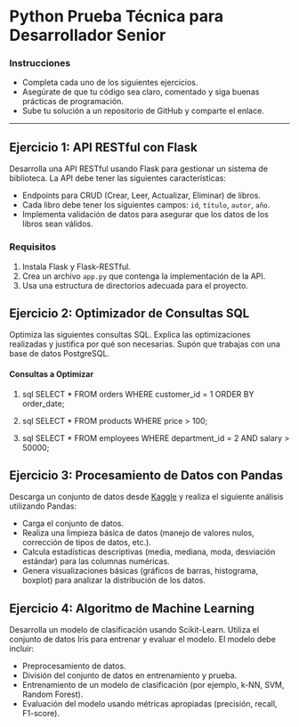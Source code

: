 # Python Prueba Técnica para Desarrollador Senior 

### Instrucciones
- Completa cada uno de los siguientes ejercicios.
- Asegúrate de que tu código sea claro, comentado y siga buenas prácticas de programación.
- Sube tu solución a un repositorio de GitHub y comparte el enlace.

---

## Ejercicio 1: API RESTful con Flask

Desarrolla una API RESTful usando Flask para gestionar un sistema de biblioteca. La API debe tener las siguientes características:
- Endpoints para CRUD (Crear, Leer, Actualizar, Eliminar) de libros.
- Cada libro debe tener los siguientes campos: `id`, `título`, `autor`, `año`.
- Implementa validación de datos para asegurar que los datos de los libros sean válidos.

### Requisitos
1. Instala Flask y Flask-RESTful.
2. Crea un archivo `app.py` que contenga la implementación de la API.
3. Usa una estructura de directorios adecuada para el proyecto.

## Ejercicio 2: Optimizador de Consultas SQL

Optimiza las siguientes consultas SQL. Explica las optimizaciones realizadas y justifica por qué son necesarias. Supón que trabajas con una base de datos PostgreSQL.

#### Consultas a Optimizar

1. sql
   SELECT * FROM orders WHERE customer_id = 1 ORDER BY order_date;


1. sql
   SELECT * FROM products WHERE price > 100;
   
3. sql
   SELECT * FROM employees WHERE department_id = 2 AND salary > 50000;

## Ejercicio 3: Procesamiento de Datos con Pandas

Descarga un conjunto de datos desde [Kaggle](https://www.kaggle.com/) y realiza el siguiente análisis utilizando Pandas:
- Carga el conjunto de datos.
- Realiza una limpieza básica de datos (manejo de valores nulos, corrección de tipos de datos, etc.).
- Calcula estadísticas descriptivas (media, mediana, moda, desviación estándar) para las columnas numéricas.
- Genera visualizaciones básicas (gráficos de barras, histograma, boxplot) para analizar la distribución de los datos.

## Ejercicio 4: Algoritmo de Machine Learning

Desarrolla un modelo de clasificación usando Scikit-Learn. Utiliza el conjunto de datos Iris para entrenar y evaluar el modelo. El modelo debe incluir:
- Preprocesamiento de datos.
- División del conjunto de datos en entrenamiento y prueba.
- Entrenamiento de un modelo de clasificación (por ejemplo, k-NN, SVM, Random Forest).
- Evaluación del modelo usando métricas apropiadas (precisión, recall, F1-score).
